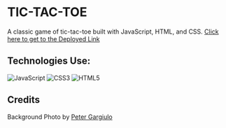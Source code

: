 # TIC-TAC-TOE
A classic game of tic-tac-toe built with JavaScript, HTML, and CSS.
[Click here to get to the Deployed Link](https://tictactoe-coco.netlify.app/)

## Technologies Use:
![JavaScript](https://img.shields.io/badge/javascript-%23323330.svg?style=for-the-badge&logo=javascript&logoColor=%23F7DF1E)
![CSS3](https://img.shields.io/badge/css3-%231572B6.svg?style=for-the-badge&logo=css3&logoColor=white)
![HTML5](https://img.shields.io/badge/html5-%23E34F26.svg?style=for-the-badge&logo=html5&logoColor=white)

## Credits

Background Photo by [Peter Gargiulo](https://www.granddesignscreative.com/)